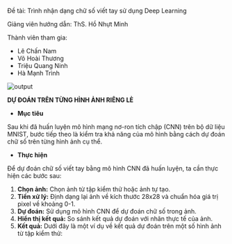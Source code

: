 Đề tài: Trình nhận dạng chữ số viết tay sử dụng Deep Learning


Giảng viên hướng dẫn: ThS. Hồ Nhựt Minh


Thành viên tham gia:
- Lê Chấn Nam
- Võ Hoài Thương
- Triệu Quang Ninh
- Hà Mạnh Trình


![output](https://github.com/user-attachments/assets/bebe03b4-e8f8-4430-b41d-c3aee1a69b61)

**DỰ ĐOÁN TRÊN TỪNG HÌNH ẢNH RIÊNG LẺ**

- **Mục tiêu**

Sau khi đã huấn luyện mô hình mạng nơ-ron tích chập (CNN) trên bộ dữ liệu MNIST, bước tiếp theo là kiểm tra khả năng của mô hình bằng cách dự đoán chữ số trên từng hình ảnh cụ thể.

- **Thực hiện**

Để dự đoán chữ số viết tay bằng mô hình CNN đã huấn luyện, ta cần thực hiện các bước sau:

1. **Chọn ảnh:** Chọn ảnh từ tập kiểm thử hoặc ảnh tự tạo.
2. **Tiền xử lý:** Định dạng lại ảnh về kích thước 28x28 và chuẩn hóa giá trị pixel về khoảng 0-1.
3. **Dự đoán:** Sử dụng mô hình CNN để dự đoán chữ số trong ảnh.
4. **Hiển thị kết quả:** So sánh kết quả dự đoán với nhãn thực tế của ảnh.
5. **Kết quả:** Dưới đây là một ví dụ về kết quả dự đoán trên một số hình ảnh từ tập kiểm thử:
